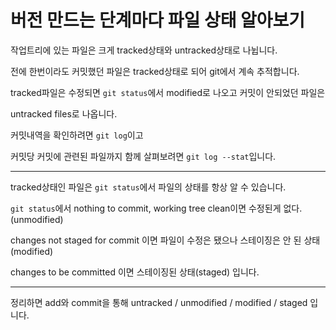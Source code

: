 # 버전 만드는 단계마다 파일 상태 알아보기

작업트리에 있는 파일은 크게 tracked상태와 untracked상태로 나뉩니다.

전에 한번이라도 커밋했던 파일은 tracked상태로 되어 git에서 계속 추적합니다.

tracked파일은 수정되면 `git status`에서 modified로 나오고 커밋이 안되었던 파일은

untracked files로 나옵니다.

커밋내역을 확인하려면 `git log`이고 

커밋당 커밋에 관련된 파일까지 함께 살펴보려면 `git log --stat`입니다.

---

tracked상태인 파일은 `git status`에서 파일의 상태를 항상 알 수 있습니다.

`git status`에서 nothing to commit, working tree clean이면 수정된게 없다.(unmodified)

changes not staged for commit 이면 파일이 수정은 됐으나 스테이징은 안 된 상태(modified)

changes to be committed 이면 스테이징된 상태(staged) 입니다.

---

정리하면 add와 commit을 통해 
untracked / unmodified  / modified  / staged 입니다.
